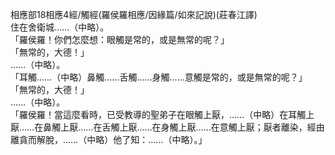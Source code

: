 相應部18相應4經/觸經(羅侯羅相應/因緣篇/如來記說)(莊春江譯)  
住在舍衛城……（中略）。  
「羅侯羅！你們怎麼想：眼觸是常的，或是無常的呢？」  
「無常的，大德！」  
……（中略）。  
「耳觸……（中略）鼻觸……舌觸……身觸……意觸是常的，或是無常的呢？」  
「無常的，大德！」  
……（中略）。  
「羅侯羅！當這麼看時，已受教導的聖弟子在眼觸上厭，……（中略）在耳觸上厭……在鼻觸上厭……在舌觸上厭……在身觸上厭……在意觸上厭；厭者離染，經由離貪而解脫，……（中略）他了知：……（中略）。」  
  
  
